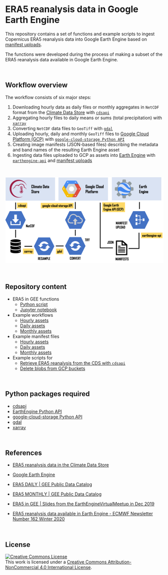 # ERA5 reanalysis data in Google Earth Engine


This repository contains a set of functions and example scripts to ingest Copernicus ERA5 reanalysis data into Google Earth Engine based on [manifest uploads](https://developers.google.com/earth-engine/image_manifest).

The functions were developed during the process of making a subset of the ERA5 reanalysis data available in Google Earth Engine. 

<br>

## Workflow overview
The workflow consists of six major steps:
  1.  Downloading hourly data as daily files or monthly aggregates in `NetCDF` format from the [Climate Data Store](https://cds.climate.copernicus.eu/#!/home) with [`cdsapi`](https://pypi.org/project/cdsapi/)
  2.  Aggregating hourly files to daily means or sums (total precipitation) with [`xarray`](http://xarray.pydata.org/en/stable/)
  3.  Converting `NetCDF` data files to `GeoTiff` with [`gdal`](https://pypi.org/project/GDAL/)
  4.  Uploading hourly, daily and monthly `GeoTiff` files to [Google Cloud Platform (GCP)](https://cloud.google.com/) with [`google-cloud-storage Python API`](https://cloud.google.com/storage/docs/reference/libraries)
  5.  Creating image manifests (JSON-based files) describing the metadata and band names of the resulting Earth Engine asset
  6.  Ingesting data files uploaded to GCP as assets into [Earth Engine](https://earthengine.google.com/) with [`earthengine-api`](https://developers.google.com/earth-engine/python_install-conda.html) and [manifest uploads](https://developers.google.com/earth-engine/image_manifest)

<br>

![](/img/workflow.png)

<br>


## Repository content
* ERA5 in GEE functions
  * [Python script](./era5_in_gee_functions.ipynb) 
  * [Jupyter notebook](./era5_in_gee_functions.ipynb)
* Example workflows
  * [Hourly assets](./hourly_files_script.py)
  * [Daily assets](./daily_files_script.py)
  * [Monthly assets](./monthly_files_script.py)
* Example manifest files
  * [Hourly assets](./manifest_structure_hourly.json)
  * [Daily assets](./manifest_structure_daily.json)
  * [Monthly assets](./manifest_structure_monthly.json)
 * Example scripts for
   * [Retrieve ERA5 reanalysis from the CDS with `cdsapi`](./cds_data_retrieve.py)
   * [Delete blobs from GCP buckets](./delete_from_gcp.py)

<br>

## Python packages required
- [cdsapi](https://pypi.org/project/cdsapi/)
- [EarthEngine Python API](https://developers.google.com/earth-engine/python_install-conda.html)
- [google-cloud-storage Python API](https://cloud.google.com/storage/docs/reference/libraries)
- [gdal](https://pypi.org/project/GDAL/)
- [xarray](http://xarray.pydata.org/en/stable/)

<br>

## References
- [ERA5 reanalysis data in the Climate Data Store](https://cds.climate.copernicus.eu/cdsapp#!/dataset/reanalysis-era5-single-levels?tab=overview)
- [Google Earth Engine](https://earthengine.google.com/)

- [ERA5 DAILY | GEE Public Data Catalog](https://developers.google.com/earth-engine/datasets/catalog/ECMWF_ERA5_DAILY)
- [ERA5 MONTHLY | GEE Public Data Catalog](https://developers.google.com/earth-engine/datasets/catalog/ECMWF_ERA5_MONTHLY)

- [ERA5 in GEE | Slides from the EarthEngineVirtualMeetup in Dec 2019](https://speakerdeck.com/jwagemann/era5-climate-reanalysis-in-earth-engine)
- [ERA5 reanalysis data available in Earth Engine - ECMWF Newsletter Number 162 Winter 2020](https://www.ecmwf.int/en/newsletter/162/news/era5-reanalysis-data-available-earth-engine)

<br>

## License
<a rel="license" href="http://creativecommons.org/licenses/by-nc/4.0/"><img alt="Creative Commons License" style="border-width:0" src="https://i.creativecommons.org/l/by-nc/4.0/88x31.png" /></a><br />This work is licensed under a <a rel="license" href="http://creativecommons.org/licenses/by-nc/4.0/">Creative Commons Attribution-NonCommercial 4.0 International License</a>.



